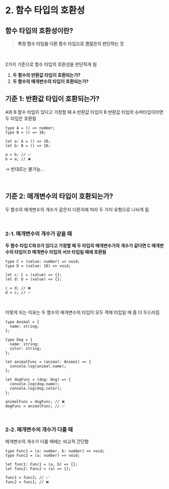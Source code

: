 # 2. 함수 타입의 호환성

## 함수 타입의 호환성이란?


> **특정 함수 타입을 다른 함수 타입으로 괜찮은지 판단하는 것**
>

<br>

2가지 기준으로 함수 타입의 호환성을 판단하게 됨

1. **두 함수의 반환값 타입이 호환되는가?**
2. **두 함수의 매개변수의 타입이 호환되는가?**

## 기준 1: 반환값 타입이 호환되는가?


A와 B 함수 타입이 있다고 가정할 때 A 반환값 타입이 B 반환값 타입의 슈퍼타입이라면 두 타입은 호환됨

```tsx
type A = () => number;
type B = () => 10;

let a: A = () => 10;
let b: B = () => 10;

a = b; // ✅
b = a; // ❌
```

→ 반대로는 불가능…

<br>

## 기준 2: 매개변수의 타입이 호환되는가?


두 함수의 매개변수의 개수가 같은지 다른지에 따라 두 가지 유형으로 나뉘게 됨

<br>

### 2-1. 매개변수의 개수가 같을 때

**두 함수 타입 C와 D가 있다고 가정할 때 두 타입의 매개변수가의 개수가 같다면 C 매개변수의 타입이 D 매개변수 타입의 서브 타입일 때에 호환됨**

```tsx
type C = (value: number) => void;
type D = (value: 10) => void;

let c: C = (value) => {};
let d: D = (value) => {};

c = d; // ❌
d = c; // ✅
```

<br>

이렇게 되는 이유는 두 함수의 매개변수의 타입이 모두 객체 타입일 때 좀 더 두드러짐

```tsx
type Animal = {
  name: string;
};

type Dog = {
  name: string;
  color: string;
};

let animalFunc = (animal: Animal) => {
  console.log(animal.name);
};

let dogFunc = (dog: Dog) => {
  console.log(dog.name);
  console.log(dog.color);
};

animalFunc = dogFunc; // ❌
dogFunc = animalFunc; // ✅
```

<br>

### 2-2. 매개변수의 개수가 다를 때

매개변수의 개수가 다를 때에는 비교적 간단함

```tsx
type Func1 = (a: number, b: number) => void;
type Func2 = (a: number) => void;

let func1: Func1 = (a, b) => {};
let func2: Func2 = (a) => {};

func1 = func2; // ✅
func2 = func1; // ❌
```
